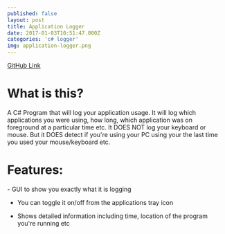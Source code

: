 ```yaml
---
published: false
layout: post
title: Application Logger
date: 2017-01-03T10:51:47.000Z
categories: 'c# logger'
img: application-logger.png
---
```

<a href="https://github.com/pateldhruv1993/Application-Logger" class="btn btn-primary">GitHub Link</a>

<h1>What is this?</h1>
A C# Program that will log your application usage. It will log which applications you were using, how long, which application was on foreground at a particular time etc. It DOES NOT log your keyboard or mouse. But it DOES detect if you're using your PC using your the last time you used your mouse/keyboard etc.

<h1>Features:</h1>
- GUI to show you exactly what it is logging

- You can toggle it on/off from the applications tray icon

- Shows detailed information including time, location of the program you're running etc
